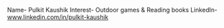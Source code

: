 Name- Pulkit Kaushik
Interest- Outdoor games & Reading books
LinkedIn- www.linkedin.com/in/pulkit-kaushik
